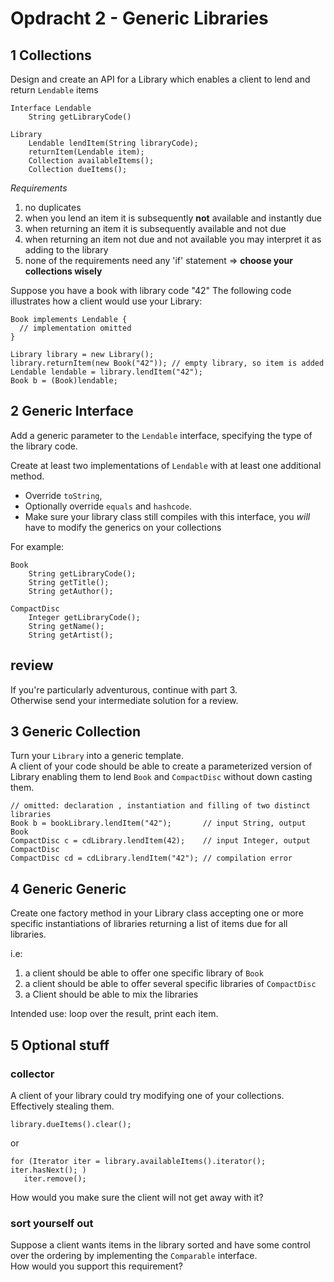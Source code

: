 
Opdracht 2 - Generic Libraries
==============================

## 1 Collections
Design and create an API for a Library which enables a client to lend and return `Lendable` items


    Interface Lendable
        String getLibraryCode()

	Library
		Lendable lendItem(String libraryCode);
		returnItem(Lendable item); 
		Collection availableItems();
		Collection dueItems();
 
_Requirements_

1. no duplicates
2. when you lend an item it is subsequently __not__ available and instantly due  
3. when returning an item it is subsequently available and not due  
4. when returning an item not due and not available you may interpret it as adding to the library  
5. none of the requirements need any 'if' statement => __choose your collections wisely__


Suppose you have a book with library code "42"
The following code illustrates how a client would use your Library:

    Book implements Lendable {
      // implementation omitted 
    }
    
    Library library = new Library();
    library.returnItem(new Book("42")); // empty library, so item is added
    Lendable lendable = library.lendItem("42");
    Book b = (Book)lendable;

## 2 Generic Interface
Add a generic parameter to the `Lendable` interface, specifying the type of the library code.

Create at least two implementations of `Lendable` with at least one additional method.

 * Override `toString`,  
 * Optionally override `equals` and `hashcode`.  
 * Make sure your library class still compiles with this interface, you _will_ have to modify the generics on your collections
 
For example: 

    Book
        String getLibraryCode();
        String getTitle();
        String getAuthor();
	
    CompactDisc
        Integer getLibraryCode();
        String getName();
        String getArtist();


## review
If you're particularly adventurous, continue with part 3.  
Otherwise send your intermediate solution for a review.
 		
## 3 Generic Collection
Turn your `Library` into a generic template.  
A client of your code should be able to create a parameterized version of Library enabling them to lend `Book` and `CompactDisc` without down casting them.

	// omitted: declaration , instantiation and filling of two distinct libraries
    Book b = bookLibrary.lendItem("42");       // input String, output Book
    CompactDisc c = cdLibrary.lendItem(42);    // input Integer, output CompactDisc
    CompactDisc cd = cdLibrary.lendItem("42"); // compilation error


## 4 Generic Generic
Create one factory method in your Library class accepting one or more specific instantiations of libraries returning a list of items due for all libraries.  

i.e:
 
1. a client should be able to offer one specific library of `Book`  
2. a client should be able to offer several specific libraries of `CompactDisc`  
3. a Client should be able to mix the libraries

Intended use: loop over the result, print each item. 

## 5 Optional stuff
### collector
A client of your library could try modifying one of your collections. Effectively stealing them.

    library.dueItems().clear();
    
or    

    for (Iterator iter = library.availableItems().iterator(); iter.hasNext(); )       
       iter.remove();
         
How would you make sure the client will not get away with it?

### sort yourself out
Suppose a client wants items in the library sorted and have some control over the ordering by implementing the `Comparable` interface.   
How would you support this requirement?
 

